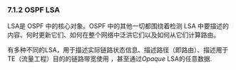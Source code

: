 ### 7.1.2 OSPF LSA

LSA是 OSPF 中的核心对象。OSPF 中的其他一切都围绕着检测 LSA 中要描述的内容、何时更新它们、如何在整个网络中泛洪它们以及如何从它们计算路由。

有多种不同的LSA，用于描述实际链路状态信息、描述路径（即路由）、描述用于TE（流量工程）目的的链路带宽使用 ，甚至通过*Opaque* LSA的任意数据.